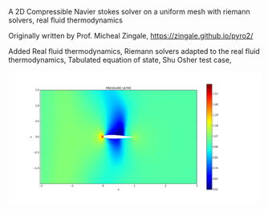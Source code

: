 A 2D Compressible Navier stokes solver on a uniform mesh with riemann solvers, real fluid thermodynamics

Originally written by Prof. Micheal Zingale, https://zingale.github.io/pyro2/

Added Real fluid thermodynamics, Riemann solvers adapted to the real fluid thermodynamics, Tabulated equation of state, Shu Osher test case,

![Alt text](/Results/plots/NACA0012_p.png?raw=true "Optional Title")
